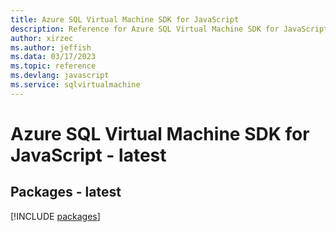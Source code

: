 ```yaml
---
title: Azure SQL Virtual Machine SDK for JavaScript
description: Reference for Azure SQL Virtual Machine SDK for JavaScript
author: xirzec
ms.author: jeffish
ms.data: 03/17/2023
ms.topic: reference
ms.devlang: javascript
ms.service: sqlvirtualmachine
---
```

# Azure SQL Virtual Machine SDK for JavaScript - latest
## Packages - latest
[!INCLUDE [packages](sql-virtual-machine-index.md)]